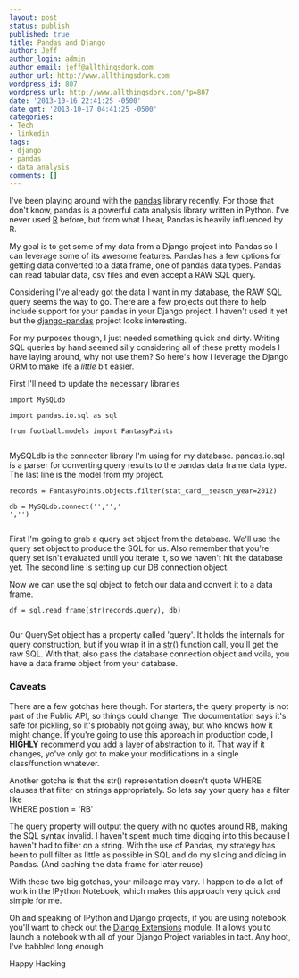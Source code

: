 ```yaml
---
layout: post
status: publish
published: true
title: Pandas and Django
author: Jeff
author_login: admin
author_email: jeff@allthingsdork.com
author_url: http://www.allthingsdork.com
wordpress_id: 807
wordpress_url: http://www.allthingsdork.com/?p=807
date: '2013-10-16 22:41:25 -0500'
date_gmt: '2013-10-17 04:41:25 -0500'
categories:
- Tech
- linkedin
tags:
- django
- pandas
- data analysis
comments: []
---
```

<p>I've been playing around with the <a href="http://pandas.pydata.org">pandas</a> library recently. For those that don't know, pandas is a powerful data analysis library written in Python. I've never used <a href="http://www.r-project.org">R</a> before, but from what I hear, Pandas is heavily influenced by R.</p></p>
<p>My goal is to get some of my data from a Django project into Pandas so I can leverage some of its awesome features. Pandas has a few options for getting data converted to a data frame, one of pandas data types. Pandas can read tabular data, csv files and even accept a RAW SQL query.</p></p>
<p>Considering I've already got the data I want in my database, the RAW SQL query seems the way to go. There are a few projects out there to help include support for your pandas in your Django project. I haven't used it yet but the <a href="https://github.com/chrisdev/django-pandas">django-pandas</a> project looks interesting.</p></p>
<p>For my purposes though, I just needed something quick and dirty. Writing SQL queries by hand seemed silly considering all of these pretty models I have laying around, why not use them? So here's how I leverage the Django ORM to make life a <em>little</em> bit easier.</p></p>
<p>First I'll need to update the necessary libraries</p></p>
<pre><code>import MySQLdb<br />
import pandas.io.sql as sql<br />
from football.models import FantasyPoints<br />
</code></pre></p>
<p>MySQLdb is the connector library I'm using for my database. pandas.io.sql is a parser for converting query results to the pandas data frame data type. The last line is the model from my project.</p></p>
<pre><code>records = FantasyPoints.objects.filter(stat_card__season_year=2012)<br />
db = MySQLdb.connect('<dbhost>','<username>','
<password>','<database>')<br />
</code></pre></p>
<p>First I'm going to grab a query set object from the database. We'll use the query set object to produce the SQL for us. Also remember that you're query set isn't evaluated until you iterate it, so we haven't hit the database yet. The second line is setting up our DB connection object.</p></p>
<p>Now we can use the sql object to fetch our data and convert it to a data frame.</p></p>
<pre><code>df = sql.read_frame(str(records.query), db)<br />
</code></pre></p>
<p>Our QuerySet object has a property called 'query'. It holds the internals for query construction, but if you wrap it in a <a href="http://docs.python.org/2/library/functions.html#str">str()</a> function call, you'll get the raw SQL.  With that, also pass the database connection object and voila, you have a data frame object from your database.</p></p>
<h3>Caveats</h3></p>
<p>There are a few gotchas here though. For starters, the query property is not part of the Public API, so things could change. The documentation says it's safe for pickling, so it's probably not going away, but who knows how it might change. If you're going to use this approach in production code, I <strong>HIGHLY</strong> recommend you add a layer of abstraction to it. That way if it changes, yo've only got to make your modifications in a single class/function whatever.</p></p>
<p>Another gotcha is that the str() representation doesn't quote WHERE clauses that filter on strings appropriately. So lets say your query has a filter like<br />
    WHERE position = 'RB'</p></p>
<p>The query property will output the query with no quotes around RB, making the SQL syntax invalid. I haven't spent much time digging into this because I haven't had to filter on a string. With the use of Pandas, my strategy has been to pull filter as little as possible in SQL and do my slicing and dicing in Pandas. (And caching the data frame for later reuse)</p></p>
<p>With these two big gotchas, your mileage may vary. I happen to do a lot of work in the IPython Notebook, which makes this approach very quick and simple for me.</p></p>
<p>Oh and speaking of IPython and Django projects, if you are using notebook, you'll want to check out the <a href="https://github.com/django-extensions/django-extensions">Django Extensions</a> module. It allows you to launch a notebook with all of your Django Project variables in tact. Any hoot, I've babbled long enough.</p></p>
<p>Happy Hacking</p></p>

